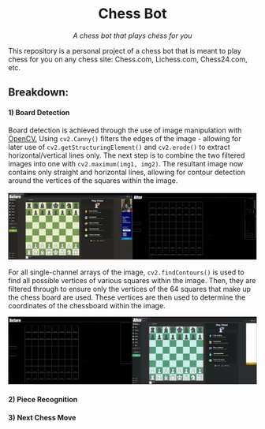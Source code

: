<h1 align="center">Chess Bot</h1>
<p align="center"><i>A chess bot that plays chess for you</i></p>

This repository is a personal project of a chess bot that is meant to play chess for you on any chess site: Chess.com, Lichess.com, Chess24.com, etc.

<h2>Breakdown:</h2>

  <h4>1) Board Detection</h4>
  Board detection is achieved through the use of image manipulation with <a href="https://opencv.org/">OpenCV.</a> Using <code>cv2.Canny()</code> filters the edges of the image - 
  allowing for later use of <code>cv2.getStructuringElement()</code> and <code>cv2.erode()</code> to extract horizontal/vertical lines only. The next step is to combine the two filtered images into one with <code>cv2.maximum(img1, img2)</code>. 
  The resultant image now contains only straight and horizontal lines, allowing for contour detection around the vertices of the squares within the image. <br><br>
  
<img src="./README/Og_to_Lines2.png">

  For all single-channel arrays of the image, <code>cv2.findContours()</code> is used to find all possible vertices of various squares within the image. Then, they are filtered through to ensure only the vertices of the 64 squares that make up the chess board are used. These vertices are then used to determine the coordinates of the chessboard within the image. <br>


<img src="./README/Lines_to_Board.png">


<h4>2) Piece Recognition</h4>
<h4>3) Next Chess Move</h4>
